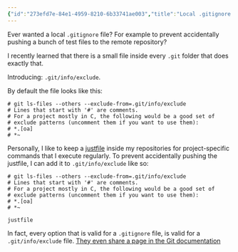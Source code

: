 ```yaml
---
{"id":"273efd7e-84e1-4959-8210-6b33741ae003","title":"Local .gitignore through exclude","description":"I recently learned that a local-only gitignore is possible through .git/info/exclude.","publish":true,"tags":["Thoughts","Tools/Git"],"date_created":"Thursday, October 3rd 2024, 9:11:46 pm","date_modified":"Monday, October 14th 2024, 2:21:55 am","date_published":"2024-10-03","editing_lock":true,"live_preview":true,"cssclasses":["mado-heading"],"path":"Writings/Thoughts/Development/Local .gitignore through exclude.md","permalink":"/writings/thoughts/development/local-gitignore-through-exclude/","PassFrontmatter":true}
---
```



Ever wanted a local `.gitignore` file? For example to prevent accidentally pushing a bunch of test files to the remote repository?

I recently learned that there is a small file inside every `.git` folder that does exactly that.

Introducing: `.git/info/exclude`.

By default the file looks like this:

```
# git ls-files --others --exclude-from=.git/info/exclude
# Lines that start with '#' are comments.
# For a project mostly in C, the following would be a good set of
# exclude patterns (uncomment them if you want to use them):
# *.[oa]
# *~
```

Personally, I like to keep a [justfile](https://just.systems/man/en/) inside my repositories for project-specific commands that I execute regularly. To prevent accidentally pushing the justfile, I can add it to `.git/info/exclude` like so:

```
# git ls-files --others --exclude-from=.git/info/exclude
# Lines that start with '#' are comments.
# For a project mostly in C, the following would be a good set of
# exclude patterns (uncomment them if you want to use them):
# *.[oa]
# *~

justfile
```

In fact, every option that is valid for a `.gitignore` file, is valid for a `.git/info/exclude` file. [They even share a page in the Git documentation](https://git-scm.com/docs/gitignore#_synopsis)

<!--
https://luisdalmolin.dev/blog/ignoring-files-in-git-without-gitignore/
-->
